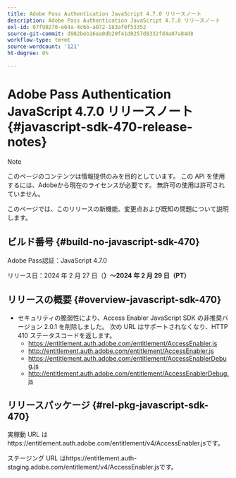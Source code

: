 ```yaml
---
title: Adobe Pass Authentication JavaScript 4.7.0 リリースノート
description: Adobe Pass Authentication JavaScript 4.7.0 リリースノート
exl-id: 07f90270-e64a-4c6b-a072-183af0f53352
source-git-commit: d982beb16ea0db29f41d0257d8332fd4a07a84d8
workflow-type: tm+mt
source-wordcount: '121'
ht-degree: 0%

---
```


# Adobe Pass Authentication JavaScript 4.7.0 リリースノート {#javascript-sdk-470-release-notes}

>[!NOTE]
>
>このページのコンテンツは情報提供のみを目的としています。 この API を使用するには、Adobeから現在のライセンスが必要です。 無許可の使用は許可されていません。

このページでは、このリリースの新機能、変更点および既知の問題について説明します。

## ビルド番号 {#build-no-javascript-sdk-470}

Adobe Pass認証：JavaScript 4.7.0

リリース日：2024 年 2 月 27 日（**）～2024 年 2 月 29 日（PT）**

## リリースの概要 {#overview-javascript-sdk-470}

* セキュリティの脆弱性により、Access Enabler JavaScript SDK の非推奨バージョン 2.0.1 を削除しました。
次の URL はサポートされなくなり、HTTP 410 ステータスコードを返します。
   * https://entitlement.auth.adobe.com/entitlement/AccessEnabler.js
   * http://entitlement.auth.adobe.com/entitlement/AccessEnabler.js
   * https://entitlement.auth.adobe.com/entitlement/AccessEnablerDebug.js
   * http://entitlement.auth.adobe.com/entitlement/AccessEnablerDebug.js

## リリースパッケージ {#rel-pkg-javascript-sdk-470}

実稼動 URL はhttps://entitlement.auth.adobe.com/entitlement/v4/AccessEnabler.jsです。

ステージング URL はhttps://entitlement.auth-staging.adobe.com/entitlement/v4/AccessEnabler.jsです。
